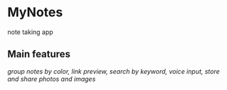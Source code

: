 # MyNotes
note taking app
## Main features
_group notes by color, link preview, 
search by keyword, voice input, store and share photos and images_
